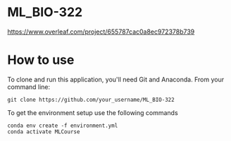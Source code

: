 # ML_BIO-322
https://www.overleaf.com/project/655787cac0a8ec972378b739
# How to use
To clone and run this application, you'll need Git and Anaconda. From your command line:
```
git clone https://github.com/your_username/ML_BIO-322
```
To get the environment setup use the following commands
```
conda env create -f environment.yml
conda activate MLCourse
```


